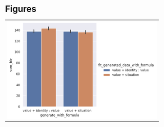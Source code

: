 
# Figures

|                                 |
|:--------------------------------|
| ![](./base-model-recovery-.png) |
